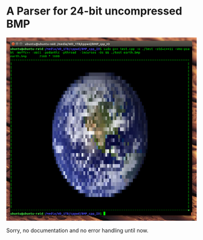 # A Parser for 24-bit uncompressed BMP
![logo](https://raw.githubusercontent.com/Buerstenmacher/BMP_cpp_IO/master/usage.png)

Sorry, no documentation and no error handling until now. 
